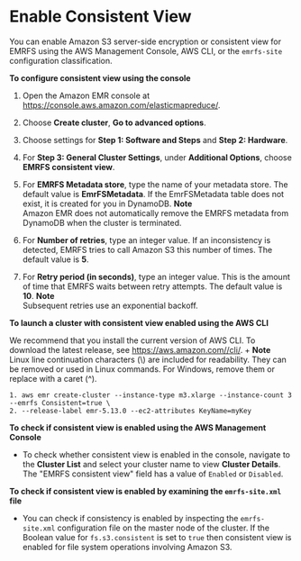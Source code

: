 # Enable Consistent View<a name="enable-consistent-view"></a>

You can enable Amazon S3 server\-side encryption or consistent view for EMRFS using the AWS Management Console, AWS CLI, or the `emrfs-site` configuration classification\.<a name="enable-emr-fs-console"></a>

**To configure consistent view using the console**

1. Open the Amazon EMR console at [https://console\.aws\.amazon\.com/elasticmapreduce/](https://console.aws.amazon.com/elasticmapreduce/)\.

1. Choose **Create cluster**, **Go to advanced options**\.

1. Choose settings for **Step 1: Software and Steps** and **Step 2: Hardware**\. 

1. For **Step 3: General Cluster Settings**, under **Additional Options**, choose **EMRFS consistent view**\.

1. For **EMRFS Metadata store**, type the name of your metadata store\. The default value is **EmrFSMetadata**\. If the EmrFSMetadata table does not exist, it is created for you in DynamoDB\.
**Note**  
Amazon EMR does not automatically remove the EMRFS metadata from DynamoDB when the cluster is terminated\.

1. For **Number of retries**, type an integer value\. If an inconsistency is detected, EMRFS tries to call Amazon S3 this number of times\. The default value is **5**\. 

1. For **Retry period \(in seconds\)**, type an integer value\. This is the amount of time that EMRFS waits between retry attempts\. The default value is **10**\.
**Note**  
Subsequent retries use an exponential backoff\. 

**To launch a cluster with consistent view enabled using the AWS CLI**

We recommend that you install the current version of AWS CLI\. To download the latest release, see [https://aws\.amazon\.com//cli/](https://aws.amazon.com/cli/)\.
+ 
**Note**  
Linux line continuation characters \(\\\) are included for readability\. They can be removed or used in Linux commands\. For Windows, remove them or replace with a caret \(^\)\.

  ```
  1. aws emr create-cluster --instance-type m3.xlarge --instance-count 3 --emrfs Consistent=true \
  2. --release-label emr-5.13.0 --ec2-attributes KeyName=myKey
  ```

**To check if consistent view is enabled using the AWS Management Console**
+ To check whether consistent view is enabled in the console, navigate to the **Cluster List** and select your cluster name to view **Cluster Details**\. The "EMRFS consistent view" field has a value of `Enabled` or `Disabled`\.

**To check if consistent view is enabled by examining the `emrfs-site.xml` file**
+ You can check if consistency is enabled by inspecting the `emrfs-site.xml` configuration file on the master node of the cluster\. If the Boolean value for `fs.s3.consistent` is set to `true` then consistent view is enabled for file system operations involving Amazon S3\.